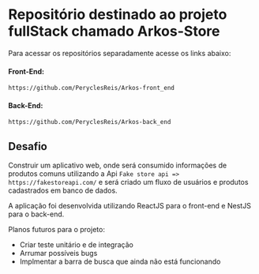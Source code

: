 # Repositório destinado ao projeto fullStack chamado Arkos-Store

Para acessar os repositórios separadamente acesse os links abaixo:

#### Front-End:
 `https://github.com/PeryclesReis/Arkos-front_end`

#### Back-End:
 `https://github.com/PeryclesReis/Arkos-back_end`

## Desafio

Construir um aplicativo web, onde será consumido informações de produtos comuns utilizando a Api `Fake store api => https://fakestoreapi.com/` e será criado um fluxo de usuários e produtos cadastrados em banco de dados.

A aplicação foi desenvolvida utilizando ReactJS para o front-end e NestJS para o back-end.

Planos futuros para o projeto:

- Criar teste unitário e de integração
- Arrumar possíveis bugs
- Implmentar a barra de busca que ainda não está funcionando
